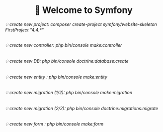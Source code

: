 <h1 align="center" >👋 Welcome to Symfony </h1>
<h6>💡 create new project: composer create-project symfony/website-skeleton FirstProject "4.4.*"</h6>
<h6>💡 create new controller: php bin/console make:controller </h6>
<h6>💡 create new DB: php bin/console doctrine:database:create </h6>
<h6>💡 create new entity : php bin/console make:entity </h6>
<h6>💡 create new migration (1/2): php bin/console make:migration </h6>
<h6>💡 create new migration (2/2): php bin/console doctrine:migrations:migrate </h6>
<h6>💡 create new form : php bin/console make:form </h6>


